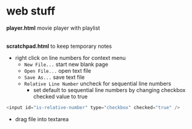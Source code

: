 # web stuff

**player.html** movie player with playlist

\
**scratchpad.html** to keep temporary notes
* right click on line numbers for context menu
  * `New File...` start new blank page
  * `Open File...` open text file
  * `Save As...` save text file
  * `Relative Line Number` uncheck for sequential line numbers
    * set default to sequential line numbers by changing checkbox checked value to true
```javascript
<input id="is-relative-number" type="checkbox" checked="true" />
```
* drag file into textarea
